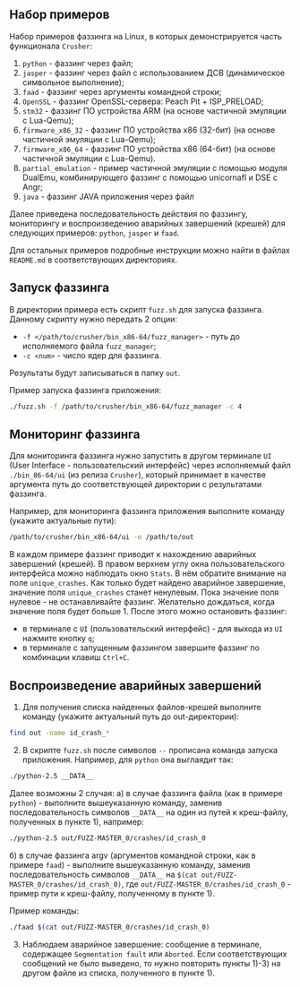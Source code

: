 ## Набор примеров
Набор примеров фаззинга на Linux, в которых демонстрируется часть функционала `Crusher`:

1) `python` - фаззинг через файл;
2) `jasper` - фаззинг через файл с использованием ДСВ (динамическое символьное выполнение);
3) `faad` - фаззинг через аргументы командной строки;
4) `OpenSSL` - фаззинг OpenSSL-сервера: Peach Pit + ISP_PRELOAD;
5) `stm32` - фаззинг ПО устройства ARM (на основе частичной эмуляции с Lua-Qemu); 
6) `firmware_x86_32` - фаззинг ПО устройства x86 (32-бит) (на основе частичной эмуляции с Lua-Qemu);
7) `firmware_x86_64` - фаззинг ПО устройства x86 (64-бит) (на основе частичной эмуляции с Lua-Qemu).
8) `partial_emulation` - пример частичной эмуляции с помощью модуля DualEmu, комбинирующего фаззинг с
  помощью unicornafl и DSE с Angr;
9) `java` - фаззинг JAVA приложения через файл

Далее приведена последовательность действия по фаззингу, мониторингу и воспроизведению аварийных завершений (крешей) для следующих примеров: `python`, `jasper` и `faad`.

Для остальных примеров подробные инструкции можно найти в файлах `README.md` в соответствующих директориях.

## Запуск фаззинга
В директории примера есть скрипт `fuzz.sh` для запуска фаззинга.
Данному скрипту нужно передать 2 опции:
* `-f </path/to/crusher/bin_x86-64/fuzz_manager>` - путь до исполняемого файла `fuzz_manager`;
* `-c <num>` - число ядер для фаззинга.

Результаты будут записываться в папку `out`.

Пример запуска фаззинга приложения:
```bash
./fuzz.sh -f /path/to/crusher/bin_x86-64/fuzz_manager -c 4
```

## Мониторинг фаззинга
Для мониторинга фаззинга нужно запустить в другом терминале `UI` (User Interface - пользовательский интерфейс) через исполняемый файл `./bin_86-64/ui` (из релиза `Crusher`), который принимает в качестве аргумента путь до соответствующей директории с результатами фаззинга.

Например, для мониторинга фаззинга приложения выполните команду (укажите актуальные пути):
```bash
/path/to/crusher/bin_x86-64/ui -o /path/to/out
```

В каждом примере фаззинг приводит к нахождению аварийных завершений (крешей).
В правом верхнем углу окна пользовательского интерфейса можно наблюдать окно `Stats`. В нём обратите внимание на поле `unique_crashes`.
Как только будет найдено аварийное завершение, значение поля `unique_crashes` станет ненулевым. Пока значение поля нулевое - не останавливайте фаззинг.
Желательно дождаться, когда значение поля будет больше 1. После этого можно остановить фаззинг:

* в терминале с `UI` (пользовательский интерфейс) - для выхода из `UI` нажмите кнопку `q`;
* в терминале с запущенным фаззингом завершите фаззинг по комбинации клавиш `Ctrl+C`.

## Воспроизведение аварийных завершений
1) Для получения списка найденных файлов-крешей выполните команду (укажите актуальный путь до out-директории):
```bash
find out -name id_crash_*
```

2) В скрипте `fuzz.sh` после символов `--` прописана команда запуска приложения. Например, для `python` она выглаядит так:
```bash
./python-2.5 __DATA__
```

Далее возможны 2 случая:
а) в случае фаззинга файла (как в примере `python`) - выполните вышеуказанную команду, заменив последовательность символов `__DATA__` на один из путей к креш-файлу, полученных в пункте 1), например:
```bash
./python-2.5 out/FUZZ-MASTER_0/crashes/id_crash_0
```

б) в случае фаззинга argv (аргументов командной строки, как в примере `faad`) - выполните вышеуказанную команду, заменив последовательность символов `__DATA__` на `$(cat out/FUZZ-MASTER_0/crashes/id_crash_0)`,
где `out/FUZZ-MASTER_0/crashes/id_crash_0` - пример пути к креш-файлу, полученному в пункте 1).

Пример команды:
```bash
./faad $(cat out/FUZZ-MASTER_0/crashes/id_crash_0)
```

3) Наблюдаем аварийное завершение: сообщение в терминале, содержащее `Segmentation fault` или `Aborted`.
   Если соответствующих сообщений не было выведено, то нужно повторить пункты 1)-3) на другом файле из списка, полученного в пункте 1).
